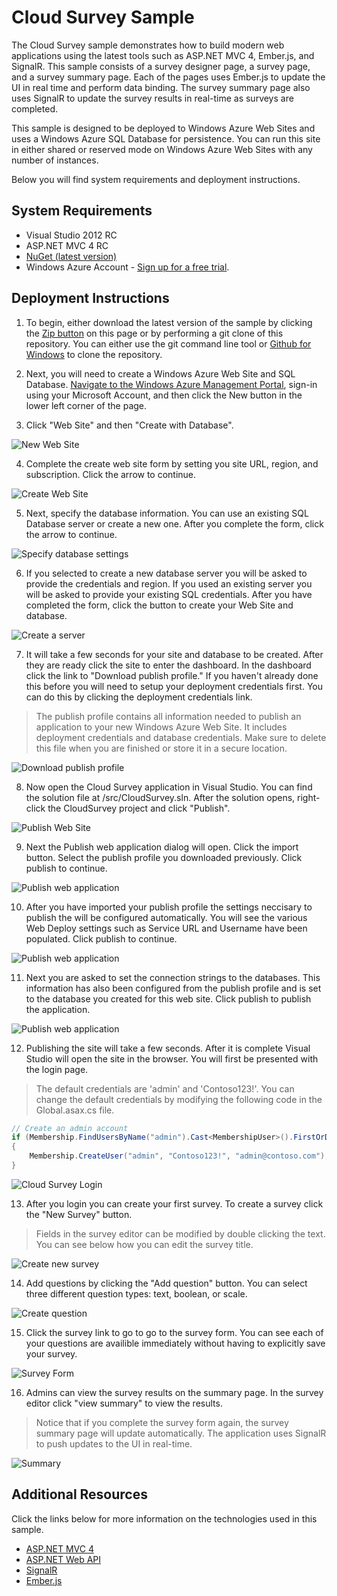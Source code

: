 # Cloud Survey Sample
The Cloud Survey sample demonstrates how to build modern web applications using the latest tools such as ASP.NET MVC 4, Ember.js, and SignalR. This sample consists of a survey designer page, a survey page, and a survey summary page. Each of the pages uses Ember.js to update the UI in real time and perform data binding. The survey summary page also uses SignalR to update the survey results in real-time as surveys are completed.

This sample is designed to be deployed to Windows Azure Web Sites and uses a Windows Azure SQL Database for persistence. You can run this site in either shared or reserved mode on Windows Azure Web Sites with any number of instances.

Below you will find system requirements and deployment instructions.

## System Requirements
* Visual Studio 2012 RC
* ASP.NET MVC 4 RC
* [NuGet (latest version)](http://www.nuget.org)
* Windows Azure Account - [Sign up for a free trial](https://www.windowsazure.com/en-us/pricing/free-trial/).

## Deployment Instructions

1. To begin, either download the latest version of the sample by clicking the [Zip button](https://github.com/WindowsAzure-Samples/CloudSurvey/zipball/master) on this page or by performing a git clone of this repository. You can either use the git command line tool or [Github for Windows](github-windows://openRepo/https://github.com/WindowsAzure-Samples/CloudSurvey) to clone the repository.

2. Next, you will need to create a Windows Azure Web Site and SQL Database. [Navigate to the Windows Azure Management Portal](http://manage.windowsazure.com), sign-in using your Microsoft Account, and then click the New button in the lower left corner of the page.

3. Click "Web Site" and then "Create with Database".

  ![New Web Site](https://github.com/WindowsAzure-Samples/CloudSurvey/raw/master/assets/newwebsite.png)

4. Complete the create web site form by setting you site URL, region, and subscription. Click the arrow to continue.

  ![Create Web Site](https://github.com/WindowsAzure-Samples/CloudSurvey/raw/master/assets/createwebsite1.png)
  
5. Next, specify the database information. You can use an existing SQL Database server or create a new one. After you complete the form, click the arrow to continue.

  ![Specify database settings](https://github.com/WindowsAzure-Samples/CloudSurvey/raw/master/assets/createwebsite2.png)
  
6. If you selected to create a new database server you will be asked to provide the credentials and region. If you used an existing server you will be asked to provide your existing SQL credentials. After you have completed the form, click the button to create your Web Site and database.

  ![Create a server](https://github.com/WindowsAzure-Samples/CloudSurvey/raw/master/assets/createwebsite2.png)
  
7. It will take a few seconds for your site and database to be created. After they are ready click the site to enter the dashboard. In the dashboard click the link to "Download publish profile." If you haven't already done this before you will need to setup your deployment credentials first. You can do this by clicking the deployment credentials link.

  > The publish profile contains all information needed to publish an application to your new Windows Azure Web Site. It includes deployment credentials and database credentials. Make sure to delete this file when you are finished or store it in a secure location.
 
  ![Download publish profile](https://github.com/WindowsAzure-Samples/CloudSurvey/raw/master/assets/downloadpublishprofile.png)
  
8. Now open the Cloud Survey application in Visual Studio. You can find the solution file at /src/CloudSurvey.sln. After the solution opens, right-click the CloudSurvey project and click "Publish".

  ![Publish Web Site](https://github.com/WindowsAzure-Samples/CloudSurvey/raw/master/assets/publishwebsite.png)
  
9. Next the Publish web application dialog will open. Click the import button. Select the publish profile you downloaded previously. Click publish to continue.

  ![Publish web application](https://github.com/WindowsAzure-Samples/CloudSurvey/raw/master/assets/publishweb1.png)
  
10. After you have imported your publish profile the settings neccisary to publish the will be configured automatically. You will see the various Web Deploy settings such as Service URL and Username have been populated. Click publish to continue.

  ![Publish web application](https://github.com/WindowsAzure-Samples/CloudSurvey/raw/master/assets/publishweb2.png)
  
11. Next you are asked to set the connection strings to the databases. This information has also been configured from the publish profile and is set to the database you created for this web site. Click publish to publish the application.

  ![Publish web application](https://github.com/WindowsAzure-Samples/CloudSurvey/raw/master/assets/publishweb3.png)
  
12. Publishing the site will take a few seconds. After it is complete Visual Studio will open the site in the browser. You will first be presented with the login page.

  > The default credentials are 'admin' and 'Contoso123!'. You can change the default credentials by modifying the following code in the Global.asax.cs file.

  ```csharp
  // Create an admin account
  if (Membership.FindUsersByName("admin").Cast<MembershipUser>().FirstOrDefault() == null)
  {
      Membership.CreateUser("admin", "Contoso123!", "admin@contoso.com");
  }
  ```

  ![Cloud Survey Login](https://github.com/WindowsAzure-Samples/CloudSurvey/raw/master/assets/cloudsurvey_login.png)
  
13. After you login you can create your first survey. To create a survey click the "New Survey" button.

  > Fields in the survey editor can be modified by double clicking the text. You can see below how you can edit the survey title.
  
  ![Create new survey](https://github.com/WindowsAzure-Samples/CloudSurvey/raw/master/assets/cloudsurvey_createsurvey.png)
  
14. Add questions by clicking the "Add question" button. You can select three different question types: text, boolean, or scale.

  ![Create question](https://github.com/WindowsAzure-Samples/CloudSurvey/raw/master/assets/cloudsurvey_addquestion.png)
  
15. Click the survey link to go to go to the survey form. You can see each of your questions are availible immediately without having to explicitly save your survey.

  ![Survey Form](https://github.com/WindowsAzure-Samples/CloudSurvey/raw/master/assets/cloudsurvey_surveyform.png)
  
16. Admins can view the survey results on the summary page. In the survey editor click "view summary" to view the results.

  > Notice that if you complete the survey form again, the survey summary page will update automatically. The application uses SignalR to push updates to the UI in real-time.
  
  ![Summary](https://github.com/WindowsAzure-Samples/CloudSurvey/raw/master/assets/cloudsurvey_summary.png)
  
## Additional Resources
Click the links below for more information on the technologies used in this sample.

* [ASP.NET MVC 4](http://www.asp.net/mvc/mvc4)
* [ASP.NET Web API](http://www.asp.net/web-api/overview)
* [SignalR](http://signalr.net/)
* [Ember.js](http://emberjs.com/)